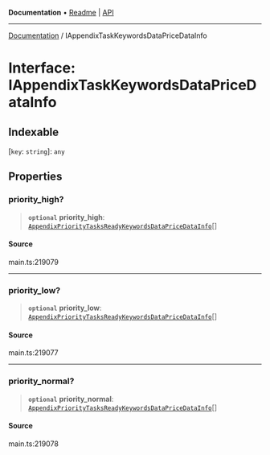 **Documentation** • [Readme](../README.md) \| [API](../globals.md)

***

[Documentation](../README.md) / IAppendixTaskKeywordsDataPriceDataInfo

# Interface: IAppendixTaskKeywordsDataPriceDataInfo

## Indexable

 \[`key`: `string`\]: `any`

## Properties

### priority\_high?

> **`optional`** **priority\_high**: [`AppendixPriorityTasksReadyKeywordsDataPriceDataInfo`](../classes/AppendixPriorityTasksReadyKeywordsDataPriceDataInfo.md)[]

#### Source

main.ts:219079

***

### priority\_low?

> **`optional`** **priority\_low**: [`AppendixPriorityTasksReadyKeywordsDataPriceDataInfo`](../classes/AppendixPriorityTasksReadyKeywordsDataPriceDataInfo.md)[]

#### Source

main.ts:219077

***

### priority\_normal?

> **`optional`** **priority\_normal**: [`AppendixPriorityTasksReadyKeywordsDataPriceDataInfo`](../classes/AppendixPriorityTasksReadyKeywordsDataPriceDataInfo.md)[]

#### Source

main.ts:219078
